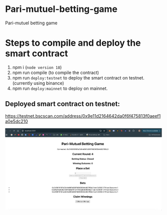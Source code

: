 # Pari-mutuel-betting-game
Pari-mutuel betting game 

# Steps to compile and deploy the smart contract 
1. npm i (`node version 18`) 
2. npm run compile (to compile the contract)
3. npm run `deploy:testnet` to deploy the smart contract on testnet. (currently using binance)
4. npm run `deploy:mainnet` to deploy on mainnet. 

## Deployed smart contract on testnet: 
https://testnet.bscscan.com/address/0x9e11d2164642da0f6f475813f0aeef1a0e5dc210 

![alt text](image.png)